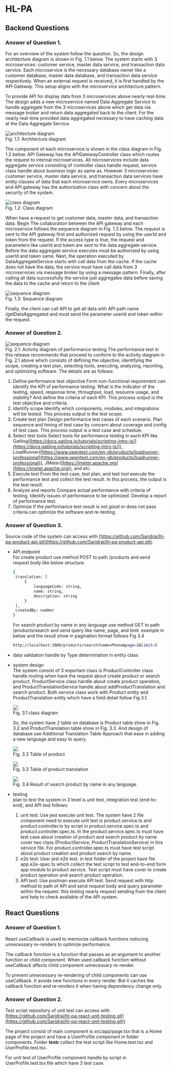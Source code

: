 # HL-PA

## Backend Questions

### Answer of Question 1.

For an overview of the system follow the question. So, the design architecture diagram is shown in Fig. 1.1 below. The system starts with 3 microservices: customer service, master data service, and transaction data service. Each microservice is the necessary database owner like a customer database, master data database, and transaction data service respectively. When an external request is received, it is first handled by the API Gateway. This setup aligns with the microservice architecture pattern.

To provide API for display data from 3 microservices above nearly real-time. The design adds a new microservice named Data Aggregate Service to handle aggregate from the 3 microservices above which get data via message broker and return data aggregated back to the client. For the nearly real-time provided data aggregated necessary to have caching data at the Data Aggregate Service.

![architecture diagram](https://res.cloudinary.com/dmdxfjunb/image/upload/v1720244389/HLAB-Architecture_Diagram_oopsbw.jpg) \
Fig. 1.1: Architecture diagram 


The component of each microservice is shown in the class diagram in Fig. 1.2 below. API Gateway has the APIGatewayController class which routes the request to internal microservices. All microservices include data aggregate service consisting of controller class handle request, service class handle about business logic as same as. However 3 microservices: customer service, master data service, and transaction data services have entity classes of data that each microservice owns. Every microservices and API gateway has the authorization class with concern about the security of the system.

![class diagram](https://res.cloudinary.com/dmdxfjunb/image/upload/v1720244482/HLAB-Class_Diagram_nkw46w.jpg) \
Fig. 1.2: Class diagram 


When have a request to get customer data, master data, and transaction data. Begin The collaboration between the API gateway and each microservice follows the sequence diagram in Fig. 1.3 below. The request is sent to the API gateway first and authorized request by using the userId and token from the request. If the access type is true, the request and parameters like userId and token are sent to the data aggregate service. Before the data aggregate service executes must be authorized by using userId and token same. Next, the operation executed by DataAggregateService starts with call data from the cache. If the cache does not have the data, the service must have call data from  3 microservices via message broker by using a message pattern. Finally, after calling all data successfully the service just aggregates data before saving the data to the cache and return to the client

![sequence diagram](https://res.cloudinary.com/dmdxfjunb/image/upload/v1720244488/Untitled_19_sylyvk.png) \
Fig. 1.3: Sequence diagram 

Finally, the client can call API to get all data with API path name /getDataAggregated and must send the parameter userId and token within the request.

### Answer of Question 2.

![sequence diagram](https://res.cloudinary.com/dmdxfjunb/image/upload/v1720285851/HLAB-performance_test_js35gn.jpg) \
Fig. 2.1: Activity diagram of performance testing
The performance test in this release recommends that proceed to conform to the activity diagram in Fig. 2.1 above which consists of defining the objective, identifying the scope, creating a test plan, selecting tools, executing, analyzing, reporting, and optimizing software. The details are as follows:
1. Define performance test objective 
Form non-functional requirement can identify the KPI of performance testing. What is the indicator of the testing, speed, response time, throughput, load, resource usage, and stability? And define the criteria of each KPI. This process output is the test objective and criteria.
2. Identify scope
Identify which components, modules, and integrations will be tested. This process output is the test scope.
3. Create test plan
Design performance test cases of each scenario. Plan sequence and timing of test case by concern about coverage and config of test case. This process output is a test case and schedule.
4. Select test tools
Select tools for performance testing in each KPI like Gatling([https://docs.gatling.io/tutorials/scripting-intro-js/](https://docs.gatling.io/tutorials/scripting-intro-js/)), LoadRunner([https://www.opentext.com/en-gb/products/loadrunner-professional](https://www.opentext.com/en-gb/products/loadrunner-professional)), JMeter([https://jmeter.apache.org](https://jmeter.apache.org)), and etc.
5. Execute test
From the test case, test plan, and test tool execute the performance test and collect the test result. In this process, the output is the test result.
6. Analyze and reports
Compare actual performance with criteria of testing. Identify issues of performance to be optimized. Develop a report of performance test.
7. Optimize 
If the performance test result is not good or does not pass criteria can optimize the software and re-testing.

### Answer of Question 3.
Source code of the system can access with [https://github.com/Saridraj/hl-pa-product-api.git](https://github.com/Saridraj/hl-pa-product-api.git). 
- API endpoint \
  For create product use method POST to path /products and send request body like below structure.

   ```bash
  {
    translation: [
        {
            languageCode: string,
            name: string,
            description: string
        }
    ],
    createdBy: number
  }
  ```

   For search product by name in any language use method GET to path /products/search and send query like name, page, and limit. example in below and the result show in pagination format follows Fig 3.4

   ```bash
   http://localhost:3000/products/search?name=Phone&page=2&limit=5
  ```

- data validation handle by Type determination in entity class

- system design \
  The system consist of 3 important class is ProductController class handle routing when have the request about create product or search product, ProductService class handle about create product operation, and ProductTranslationService handle about addProductTranslation and search product. Both service class work with Product entity and ProductTranslation entity which have a field detail follow Fig 3.1. 

  ![](https://res.cloudinary.com/dmdxfjunb/image/upload/v1720383229/HLAB-Page-4_vahzgk.jpg) \
  Fig. 3.1 class diagram


  So, the system have 2 table on database is Product table show in Fig. 3.2 and ProductTranslation table show in Fig. 3.3. And design of database use Additional Translation Table Approach that ease in adding a new language and easy to query.

    ![](https://res.cloudinary.com/dmdxfjunb/image/upload/v1720383224/Screenshot_2567-07-08_at_03.12.28_riuizl.png) \
   Fig. 3.2 Table of product

    ![](https://res.cloudinary.com/dmdxfjunb/image/upload/v1720383226/Screenshot_2567-07-08_at_03.12.13_iz58yg.png) \
   Fig. 3.3 Table of product translation


   ![](https://res.cloudinary.com/dmdxfjunb/image/upload/v1720385987/Screenshot_2567-07-08_at_03.55.50_j6dsur.png) \
   Fig. 3.4 Result of search product by name in any language.



- testing \
  plan to test the system in 3 level is unit test, integration test (end-to-end), and API test follows:
    1. unit test: Use jest execute unit test. The system have 2 file component need to execute unit test is product.service.ts and product.controller.ts by script in product.service.spec.ts and product.controller.spec.ts. In the product.service.spec.ts must have test case about creation of product and search product by name cover two class (ProductService, ProductTranslationService) in this service file. For product.controller.spec.ts must have test script about product creation and product search by name.
    2. e2e test: User jest e2e test. in test folder of the project have file app.e2e-spec.ts which collect the test script to test end-to-end form app module to product service. Test script must have cover to create product operation and search product operation.
    3. API test: Use postman execute API test. Send request with http method to path of API and send request body and query parameter within the request. this testing nearly request sending from the client and help to check avaliable of the API system.


## React Questions
### Answer of Question 1.
React useCallback is used to memorize callback functions reducing unnecessary re-renders to optimize performance.

The callback function is a function that passes as an argument to another function or child component. When used callback function without useCallback affects child component unnecessary re-render.

To prevent unnecessary re-rendering of child components can use useCallback. It avoids new functions in every render. But it caches the callback function and re-renders it when having dependency change only.

### Answer of Question 2.
Test script repository of unit test can access with 
[https://github.com/Saridraj/hl-pa-react-unit-testing.git](https://github.com/Saridraj/hl-pa-react-unit-testing.git)) 

The project consist of main component is src/app/page.tsx that is a Home page of the project and have a UserProfile component in folder components. Folder __testr__ collect the test script like Home.test.tsx and UserProfile.test.tsx.

For unit test of UserProfile component handle by script in UserProfile.test.tsx file which have 3 test case.



